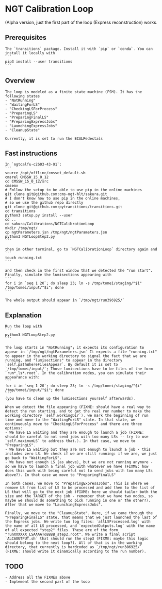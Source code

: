 # NGT Calibration Loop

(Alpha version, just the first part of the loop (Express reconstruction) works.

## Prerequisites

    The `transitions` package. Install it with `pip` or `conda`. You can install it locally with
    ```
    pip3 install --user transitions
    ```

## Overview

    The loop is modeled as a finite state machine (FSM). It has the following states
    - "NotRunning"
	- "WaitingForLS"
    - "CheckingLSForProcess"
    - "PreparingLS"
    - "PreparingFinalLS"
    - "PreparingExpressJobs"
    - "LaunchingExpressJobs"
    - "CleanupState"

    Currently, it is set to run the ECALPedestals

## Fast instructions

    In `ngtcalfu-c2b03-43-01`:
    ```
    source /opt/offline/cmsset_default.sh
    cmsrel CMSSW_15_0_12
    cd CMSSW_15_0_12/src
    cmsenv
    # Follow the setup to be able to use pip in the online machines
    git clone git@github.com:cms-ngt-hlt/sakura.git
    # I don't know how to use pip in the online machines,
    # so we use the github repo directly
    git clone git@github.com:pytransitions/transitions.git
    cd transitions
    python3 setup.py install --user
    cd ..
    cd sakura/Calibrations/NGTCalibrationLoop
    mkdir /tmp/ngt/
    cp ngtParameters.jsn /tmp/ngt/ngtParameters.jsn 
    python3 NGTLoopStep2.py  
    ```

    then in other terminal, go to `NGTCalibrationLoop` directory again and
    ```
    touch running.txt
    ```

    and then check in the first window that we detected the "run start". Finally, simulate the lumisections appearing with
    ```
    for i in `seq 1 20`; do sleep 23; ln -s /tmp/tomei/staging/"$i" /tmp/tomei/input/"$i"; done
    ```

    The whole output should appear in `/tmp/ngt/run396925/`
    
## Explanation

    Run the loop with
    ```
    python3 NGTLoopStep2.py
    ```

    The loop starts in "NotRunning"; it expects its configuration to appear in `/tmp/ngt/ngtParameters.jsn` It expects a file "running.txt" to appear in the working directory to signal the fact that we are running, and "lumisections" to appear in tha directory `self.pathWhereFilesAppear`. By default it is set to `/tmp/tomei/input/`; Those lumisections have to be files of the form `run*_ls*.root`. In the calibration nodes, you can simulate their appearance with:
    ```
    for i in `seq 1 20`; do sleep 23; ln -s /tmp/tomei/staging/"$i" /tmp/tomei/input/"$i"; done
    ```
    (you have to clean up the lumisections yourself afterwards).

    When we detect the file appearing (FIXME: should have a real way to detect the run starting, and to get the real run number to make the working directory `self.workingDir`), we mark the beginning of run time and move to the "WaitingForLS" state. In that state, we continuously move to "CheckingLSForProcess" and there are three options:
    - We have LS waiting and they are enough to launch a job (FIXME: should be careful to not send jobs with too many LSs -- try to use `self.maximumLS` to address that.). In that case, we move to "PreparingLS".
    - We have LS waiting but they are not enough to launch a job - this includes zero LS. We check if we are still running: if we are, we just go back to "WaitingForLS".
    - We have not enough LS (as above), but we are not running anymore - so we have to launch a final job with whatever we have (FIXME: how does this work with being careful not to send jobs with too many LSs above?). In that case we move to "PreparingFinalLS"

    In both cases, we move to "PreparingExpressJobs". This is where we remove LS from list of LS to be processed and add them to the list of LS that will go to the next job (FIXME: here we should tailor both the size and the TARGET of the job - remember that we have two nodes, so maybe we should do something to pick running in one or the other?). After that we move to "LaunchingExpressJobs".

    Finally, we move to the "CleanupState". Here, if we came through the "PreparingFinalLS" state, that means that we just launched the last of the Express jobs. We write two log files: `allLSProcessed.log` with the name of all LS processed, and `expectedOutputs.log` with the name of all expected "step2" files. These are of the form "runXXXXXX_LSAAAAToBBBB_step2.root". We write a final script `ALCAOUTPUT.sh` that should run the step3 (FIXME: maybe this logic should belong to the next loop?). All of that is in the working directory, that currently is hardcoded as `/tmp/ngt/run386925/` (FIXME: should write it dinamically according to the run number).
        
## TODO
    - Address all the FIXMEs above
    - Implement the second part of the loop

